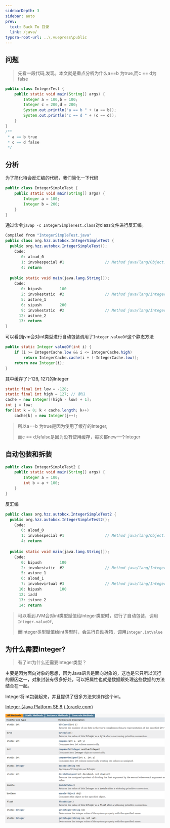 ```yaml
---
sidebarDepth: 3
sidebar: auto
prev:
  text: Back To 目录
  link: /java/
typora-root-url: ..\.vuepress\public
---
```




## 问题

> 先看一段代码,发现。本文就是重点分析为什么a==b 为true,而c == d为false

```java
public class IntegerTest {
    public static void main(String[] args) {
        Integer a = 100,b = 100;
        Integer c = 200,d = 200;
        System.out.println("a == b " + (a == b));
        System.out.println("c == d " + (c == d));
    }
}
/**
 * a == b true
 * c == d false
 */
```



## 分析

为了简化待会反汇编的代码，我们简化一下代码

```java
public class IntegerSimpleTest {
    public static void main(String[] args) {
        Integer a = 100;
        Integer b = 200;
    }
}
```

通过命令`javap -c IntegerSimpleTest.class`对class文件进行反汇编。

```java
Compiled from "IntegerSimpleTest.java"
public class org.hzz.autobox.IntegerSimpleTest {
  public org.hzz.autobox.IntegerSimpleTest();
    Code:
       0: aload_0
       1: invokespecial #1                  // Method java/lang/Object."<init>":()V
       4: return

  public static void main(java.lang.String[]);
    Code:
       0: bipush        100
       2: invokestatic  #2                  // Method java/lang/Integer.valueOf:(I)Ljava/lang/Integer;
       5: astore_1
       6: sipush        200
       9: invokestatic  #2                  // Method java/lang/Integer.valueOf:(I)Ljava/lang/Integer;
      12: astore_2
      13: return
}
```

可以看到jvm会对int类型进行自动包装调用了`Integer.valueOf`这个静态方法

```java
public static Integer valueOf(int i) {
    if (i >= IntegerCache.low && i <= IntegerCache.high)
        return IntegerCache.cache[i + (-IntegerCache.low)];
    return new Integer(i);
}
```

其中缓存了[-128, 127]的Integer

```java
static final int low = -128;
static final int high = 127; // 默认
cache = new Integer[(high - low) + 1];
int j = low;
for(int k = 0; k < cache.length; k++)
    cache[k] = new Integer(j++);
```



> 所以a==b 为true是因为使用了缓存的Integer,
>
> 而c == d为false是因为没有使用缓存，每次都new一个Integer



## 自动包装和拆装

```java
public class IntegerSimpleTest2 {
    public static void main(String[] args) {
        Integer a = 100;
        int b = a + 100;
    }
}
```

反汇编

```java
public class org.hzz.autobox.IntegerSimpleTest2 {
  public org.hzz.autobox.IntegerSimpleTest2();
    Code:
       0: aload_0
       1: invokespecial #1                  // Method java/lang/Object."<init>":()V
       4: return

  public static void main(java.lang.String[]);
    Code:
       0: bipush        100
       2: invokestatic  #2                  // Method java/lang/Integer.valueOf:(I)Ljava/lang/Integer;
       5: astore_1
       6: aload_1
       7: invokevirtual #3                  // Method java/lang/Integer.intValue:()I
      10: bipush        100
      12: iadd
      13: istore_2
      14: return
```



> 可以看到JVM会对int类型赋值给Integer类型时，进行了自动包装，调用`Integer.valueOf`,
>
> 而Integer类型赋值给int类型时，会进行自动拆箱，调用`Integer.intValue`



## 为什么需要Integer?

> 有了int为什么还需要Integer类型？

主要是因为面向对象的思想，因为Java语言是面向对象的，这也是它只所以流行的原因之一，对象封装有很多好处，可以把属性也就是数据跟处理这些数据的方法结合在一起。

Integer将int包装起来，并且提供了很多方法来操作这个int。

[Integer (Java Platform SE 8 ) (oracle.com)](https://docs.oracle.com/javase/8/docs/api/java/lang/Integer.html)

![image-20230510192509014](/images/MySQL/image-20230510192509014.png)